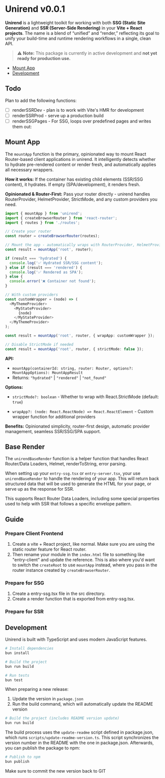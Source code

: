 # Unirend v0.0.1

**Unirend** is a lightweight toolkit for working with both **SSG (Static Site Generation)** and **SSR (Server-Side Rendering)** in your **Vite + React projects**. The name is a blend of “unified” and “render,” reflecting its goal to unify your build-time and runtime rendering workflows in a single, clean API.

> ⚠️ **Note:** This package is currently in active development and **not yet ready for production use.**

<!-- toc -->

- [Mount App](#mount-app)
- [Development](#development)

<!-- tocstop -->

## Todo

Plan to add the following functions:

- [ ] renderSSRDev - plan is to work with Vite's HMR for development
- [ ] renderSSRProd - serve up a production build
- [ ] renderSSGPages - For SSG, loops over predefined pages and writes them out:

## Mount App

The `mountApp` function is the primary, opinionated way to mount React Router-based client applications in unirend. It intelligently detects whether to hydrate pre-rendered content or render fresh, and automatically applies all necessary wrappers.

**How it works:** If the container has existing child elements (SSR/SSG content), it hydrates. If empty (SPA/development), it renders fresh.

**Opinionated & Router-First:** Pass your router directly - unirend handles RouterProvider, HelmetProvider, StrictMode, and any custom providers you need.

```typescript
import { mountApp } from 'unirend';
import { createBrowserRouter } from 'react-router';
import { routes } from './routes';

// Create your router
const router = createBrowserRouter(routes);

// Mount the app - automatically wraps with RouterProvider, HelmetProvider, and StrictMode
const result = mountApp('root', router);

if (result === 'hydrated') {
  console.log('✅ Hydrated SSR/SSG content');
} else if (result === 'rendered') {
  console.log('✅ Rendered as SPA');
} else {
  console.error('❌ Container not found');
}

// With custom providers
const customWrapper = (node) => (
  <MyThemeProvider>
    <MyStateProvider>
      {node}
    </MyStateProvider>
  </MyThemeProvider>
);

const result = mountApp('root', router, { wrapApp: customWrapper });

// Disable StrictMode if needed
const result = mountApp('root', router, { strictMode: false });
```

**API:**

- `mountApp(containerId: string, router: Router, options?: MountAppOptions): MountAppResult`
- Returns: `"hydrated"` | `"rendered"` | `"not_found"`

**Options:**

- `strictMode?: boolean` - Whether to wrap with React.StrictMode (default: `true`)

- `wrapApp?: (node: React.ReactNode) => React.ReactElement` - Custom wrapper function for additional providers

**Benefits:** Opinionated simplicity, router-first design, automatic provider management, seamless SSR/SSG/SPA support.

## Base Render

The `unirendBaseRender` function is a helper function that handles React Router/Data Loaders, Helmet, renderToString, error parsing.

When setting up your `entry-ssg.tsx` or `entry-server.tsx`, your use `unirendBaseRender` to handle the rendering of your app. This will return back structured data that will be used to generate the HTML for your page, or serve up as the response for SSR.

This supports React Router Data Loaders, including some special properties used to help with SSR that follows a specific envelope pattern.
## Guide

### Prepare Client Frontend

1. Create a vite + React project, like normal. Make sure you are using the static router feature for React router.
2. Then rename your module in the `index.html` file to something like "entry-client" and update the reference. This is also where you'd want to switch the `createRoot` to use `mountApp` instead, where you pass in the router instance created by `createBrowserRouter`.

### Prepare for SSG

1. Create a entry-ssg.tsx file in the src directory.
2. Create a render function that is exported from entry-ssg.tsx.

### Prepare for SSR

## Development

Unirend is built with TypeScript and uses modern JavaScript features.

```bash
# Install dependencies
bun install

# Build the project
bun run build

# Run tests
bun test
```

When preparing a new release:

1. Update the version in `package.json`
2. Run the build command, which will automatically update the README version

```bash
# Build the project (includes README version update)
bun run build
```

The build process uses the `update-readme` script defined in package.json, which runs `scripts/update-readme-version.ts`. This script synchronizes the version number in the README with the one in package.json. Afterwards, you can publish the package to npm:

```bash
# Publish to npm
bun publish
```

Make sure to commit the new version back to GIT
